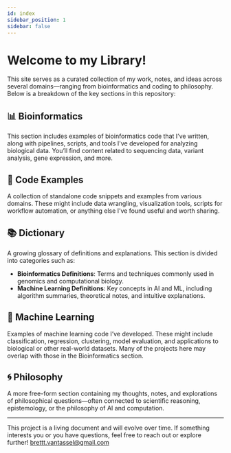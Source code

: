 ```yaml
---
id: index
sidebar_position: 1
sidebar: false
---
```


# Welcome to my Library!

This site serves as a curated collection of my work, notes, and ideas across several domains—ranging from bioinformatics and coding to philosophy. Below is a breakdown of the key sections in this repository:

## 📊 Bioinformatics

This section includes examples of bioinformatics code that I’ve written, along with pipelines, scripts, and tools I've developed for analyzing biological data. You’ll find content related to sequencing data, variant analysis, gene expression, and more.

## 🧩 Code Examples

A collection of standalone code snippets and examples from various domains. These might include data wrangling, visualization tools, scripts for workflow automation, or anything else I’ve found useful and worth sharing.

## 📚 Dictionary

A growing glossary of definitions and explanations. This section is divided into categories such as:
- **Bioinformatics Definitions**: Terms and techniques commonly used in genomics and computational biology.
- **Machine Learning Definitions**: Key concepts in AI and ML, including algorithm summaries, theoretical notes, and intuitive explanations.

## 🧠 Machine Learning

Examples of machine learning code I’ve developed. These might include classification, regression, clustering, model evaluation, and applications to biological or other real-world datasets. Many of the projects here may overlap with those in the Bioinformatics section.

## 🌀 Philosophy

A more free-form section containing my thoughts, notes, and explorations of philosophical questions—often connected to scientific reasoning, epistemology, or the philosophy of AI and computation.

---

This project is a living document and will evolve over time. If something interests you or you have questions, feel free to reach out or explore further! brettt.vantassel@gmail.com